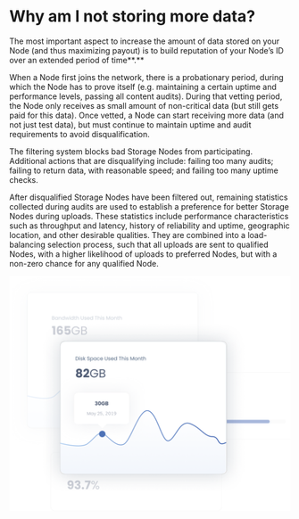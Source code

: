 # Why am I not storing more data?

The most important aspect to increase the amount of data stored on your Node (and thus maximizing payout) is to build reputation of your Node’s ID over an extended period of time**.**

When a Node first joins the network, there is a probationary period, during which the Node has to prove itself (e.g. maintaining a certain uptime and performance levels, passing all content audits). During that vetting period, the Node only receives as small amount of non-critical data (but still gets paid for this data). Once vetted, a Node can start receiving more data (and not just test data), but must continue to maintain uptime and audit requirements to avoid disqualification.&#x20;

The filtering system blocks bad Storage Nodes from participating. Additional actions that are disqualifying include: failing too many audits; failing to return data, with reasonable speed; and failing too many uptime checks.

After disqualified Storage Nodes have been filtered out, remaining statistics collected during audits are used to establish a preference for better Storage Nodes during uploads. These statistics include performance characteristics such as throughput and latency, history of reliability and uptime, geographic location, and other desirable qualities. They are combined into a load-balancing selection process, such that all uploads are sent to qualified Nodes, with a higher likelihood of uploads to preferred Nodes, but with a non-zero chance for any qualified Node.

![](<../../.gitbook/assets/image (6).png>)

